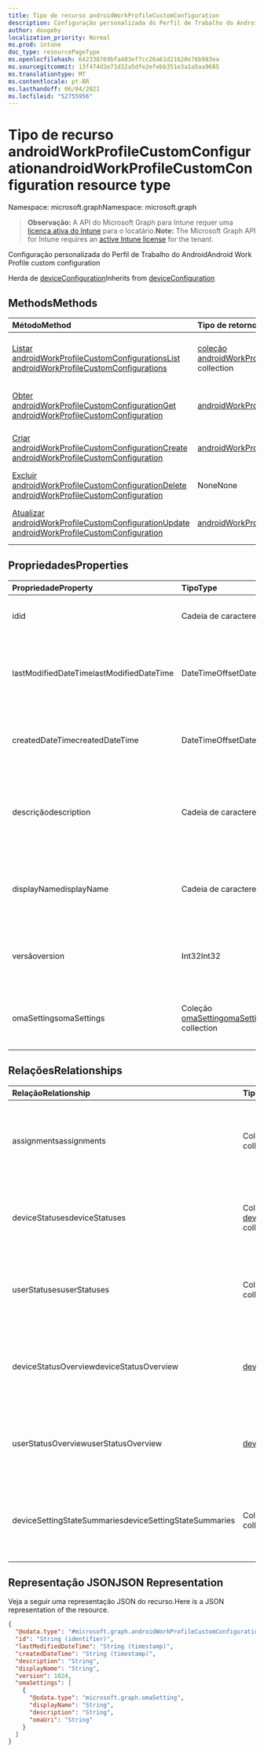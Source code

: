 ```yaml
---
title: Tipo de recurso androidWorkProfileCustomConfiguration
description: Configuração personalizada do Perfil de Trabalho do Android
author: dougeby
localization_priority: Normal
ms.prod: intune
doc_type: resourcePageType
ms.openlocfilehash: 642338769bfa403ef7cc26a61d21620e76b983ea
ms.sourcegitcommit: 13f474d3e71d32a5dfe2efebb351e3a1a5aa9685
ms.translationtype: MT
ms.contentlocale: pt-BR
ms.lasthandoff: 06/04/2021
ms.locfileid: "52755956"
---
```

# <a name="androidworkprofilecustomconfiguration-resource-type"></a><span data-ttu-id="883ed-103">Tipo de recurso androidWorkProfileCustomConfiguration</span><span class="sxs-lookup"><span data-stu-id="883ed-103">androidWorkProfileCustomConfiguration resource type</span></span>

<span data-ttu-id="883ed-104">Namespace: microsoft.graph</span><span class="sxs-lookup"><span data-stu-id="883ed-104">Namespace: microsoft.graph</span></span>

> <span data-ttu-id="883ed-105">**Observação:** A API do Microsoft Graph para Intune requer uma [licença ativa do Intune](https://go.microsoft.com/fwlink/?linkid=839381) para o locatário.</span><span class="sxs-lookup"><span data-stu-id="883ed-105">**Note:** The Microsoft Graph API for Intune requires an [active Intune license](https://go.microsoft.com/fwlink/?linkid=839381) for the tenant.</span></span>

<span data-ttu-id="883ed-106">Configuração personalizada do Perfil de Trabalho do Android</span><span class="sxs-lookup"><span data-stu-id="883ed-106">Android Work Profile custom configuration</span></span>


<span data-ttu-id="883ed-107">Herda de [deviceConfiguration](../resources/intune-deviceconfig-deviceconfiguration.md)</span><span class="sxs-lookup"><span data-stu-id="883ed-107">Inherits from [deviceConfiguration](../resources/intune-deviceconfig-deviceconfiguration.md)</span></span>

## <a name="methods"></a><span data-ttu-id="883ed-108">Methods</span><span class="sxs-lookup"><span data-stu-id="883ed-108">Methods</span></span>
|<span data-ttu-id="883ed-109">Método</span><span class="sxs-lookup"><span data-stu-id="883ed-109">Method</span></span>|<span data-ttu-id="883ed-110">Tipo de retorno</span><span class="sxs-lookup"><span data-stu-id="883ed-110">Return Type</span></span>|<span data-ttu-id="883ed-111">Descrição</span><span class="sxs-lookup"><span data-stu-id="883ed-111">Description</span></span>|
|:---|:---|:---|
|[<span data-ttu-id="883ed-112">Listar androidWorkProfileCustomConfigurations</span><span class="sxs-lookup"><span data-stu-id="883ed-112">List androidWorkProfileCustomConfigurations</span></span>](../api/intune-deviceconfig-androidworkprofilecustomconfiguration-list.md)|<span data-ttu-id="883ed-113">[coleção androidWorkProfileCustomConfiguration](../resources/intune-deviceconfig-androidworkprofilecustomconfiguration.md)</span><span class="sxs-lookup"><span data-stu-id="883ed-113">[androidWorkProfileCustomConfiguration](../resources/intune-deviceconfig-androidworkprofilecustomconfiguration.md) collection</span></span>|<span data-ttu-id="883ed-114">Listar propriedades e relações dos objetos [androidWorkProfileCustomConfiguration.](../resources/intune-deviceconfig-androidworkprofilecustomconfiguration.md)</span><span class="sxs-lookup"><span data-stu-id="883ed-114">List properties and relationships of the [androidWorkProfileCustomConfiguration](../resources/intune-deviceconfig-androidworkprofilecustomconfiguration.md) objects.</span></span>|
|[<span data-ttu-id="883ed-115">Obter androidWorkProfileCustomConfiguration</span><span class="sxs-lookup"><span data-stu-id="883ed-115">Get androidWorkProfileCustomConfiguration</span></span>](../api/intune-deviceconfig-androidworkprofilecustomconfiguration-get.md)|[<span data-ttu-id="883ed-116">androidWorkProfileCustomConfiguration</span><span class="sxs-lookup"><span data-stu-id="883ed-116">androidWorkProfileCustomConfiguration</span></span>](../resources/intune-deviceconfig-androidworkprofilecustomconfiguration.md)|<span data-ttu-id="883ed-117">Leia propriedades e relações do [objeto androidWorkProfileCustomConfiguration.](../resources/intune-deviceconfig-androidworkprofilecustomconfiguration.md)</span><span class="sxs-lookup"><span data-stu-id="883ed-117">Read properties and relationships of the [androidWorkProfileCustomConfiguration](../resources/intune-deviceconfig-androidworkprofilecustomconfiguration.md) object.</span></span>|
|[<span data-ttu-id="883ed-118">Criar androidWorkProfileCustomConfiguration</span><span class="sxs-lookup"><span data-stu-id="883ed-118">Create androidWorkProfileCustomConfiguration</span></span>](../api/intune-deviceconfig-androidworkprofilecustomconfiguration-create.md)|[<span data-ttu-id="883ed-119">androidWorkProfileCustomConfiguration</span><span class="sxs-lookup"><span data-stu-id="883ed-119">androidWorkProfileCustomConfiguration</span></span>](../resources/intune-deviceconfig-androidworkprofilecustomconfiguration.md)|<span data-ttu-id="883ed-120">Crie um novo [objeto androidWorkProfileCustomConfiguration.](../resources/intune-deviceconfig-androidworkprofilecustomconfiguration.md)</span><span class="sxs-lookup"><span data-stu-id="883ed-120">Create a new [androidWorkProfileCustomConfiguration](../resources/intune-deviceconfig-androidworkprofilecustomconfiguration.md) object.</span></span>|
|[<span data-ttu-id="883ed-121">Excluir androidWorkProfileCustomConfiguration</span><span class="sxs-lookup"><span data-stu-id="883ed-121">Delete androidWorkProfileCustomConfiguration</span></span>](../api/intune-deviceconfig-androidworkprofilecustomconfiguration-delete.md)|<span data-ttu-id="883ed-122">None</span><span class="sxs-lookup"><span data-stu-id="883ed-122">None</span></span>|<span data-ttu-id="883ed-123">Exclui um [androidWorkProfileCustomConfiguration](../resources/intune-deviceconfig-androidworkprofilecustomconfiguration.md).</span><span class="sxs-lookup"><span data-stu-id="883ed-123">Deletes a [androidWorkProfileCustomConfiguration](../resources/intune-deviceconfig-androidworkprofilecustomconfiguration.md).</span></span>|
|[<span data-ttu-id="883ed-124">Atualizar androidWorkProfileCustomConfiguration</span><span class="sxs-lookup"><span data-stu-id="883ed-124">Update androidWorkProfileCustomConfiguration</span></span>](../api/intune-deviceconfig-androidworkprofilecustomconfiguration-update.md)|[<span data-ttu-id="883ed-125">androidWorkProfileCustomConfiguration</span><span class="sxs-lookup"><span data-stu-id="883ed-125">androidWorkProfileCustomConfiguration</span></span>](../resources/intune-deviceconfig-androidworkprofilecustomconfiguration.md)|<span data-ttu-id="883ed-126">Atualize as propriedades de um [objeto androidWorkProfileCustomConfiguration.](../resources/intune-deviceconfig-androidworkprofilecustomconfiguration.md)</span><span class="sxs-lookup"><span data-stu-id="883ed-126">Update the properties of a [androidWorkProfileCustomConfiguration](../resources/intune-deviceconfig-androidworkprofilecustomconfiguration.md) object.</span></span>|

## <a name="properties"></a><span data-ttu-id="883ed-127">Propriedades</span><span class="sxs-lookup"><span data-stu-id="883ed-127">Properties</span></span>
|<span data-ttu-id="883ed-128">Propriedade</span><span class="sxs-lookup"><span data-stu-id="883ed-128">Property</span></span>|<span data-ttu-id="883ed-129">Tipo</span><span class="sxs-lookup"><span data-stu-id="883ed-129">Type</span></span>|<span data-ttu-id="883ed-130">Descrição</span><span class="sxs-lookup"><span data-stu-id="883ed-130">Description</span></span>|
|:---|:---|:---|
|<span data-ttu-id="883ed-131">id</span><span class="sxs-lookup"><span data-stu-id="883ed-131">id</span></span>|<span data-ttu-id="883ed-132">Cadeia de caracteres</span><span class="sxs-lookup"><span data-stu-id="883ed-132">String</span></span>|<span data-ttu-id="883ed-133">Chave da entidade.</span><span class="sxs-lookup"><span data-stu-id="883ed-133">Key of the entity.</span></span> <span data-ttu-id="883ed-134">Herdada de [deviceConfiguration](../resources/intune-deviceconfig-deviceconfiguration.md)</span><span class="sxs-lookup"><span data-stu-id="883ed-134">Inherited from [deviceConfiguration](../resources/intune-deviceconfig-deviceconfiguration.md)</span></span>|
|<span data-ttu-id="883ed-135">lastModifiedDateTime</span><span class="sxs-lookup"><span data-stu-id="883ed-135">lastModifiedDateTime</span></span>|<span data-ttu-id="883ed-136">DateTimeOffset</span><span class="sxs-lookup"><span data-stu-id="883ed-136">DateTimeOffset</span></span>|<span data-ttu-id="883ed-137">DateTime da última modificação do objeto.</span><span class="sxs-lookup"><span data-stu-id="883ed-137">DateTime the object was last modified.</span></span> <span data-ttu-id="883ed-138">Herdada de [deviceConfiguration](../resources/intune-deviceconfig-deviceconfiguration.md)</span><span class="sxs-lookup"><span data-stu-id="883ed-138">Inherited from [deviceConfiguration](../resources/intune-deviceconfig-deviceconfiguration.md)</span></span>|
|<span data-ttu-id="883ed-139">createdDateTime</span><span class="sxs-lookup"><span data-stu-id="883ed-139">createdDateTime</span></span>|<span data-ttu-id="883ed-140">DateTimeOffset</span><span class="sxs-lookup"><span data-stu-id="883ed-140">DateTimeOffset</span></span>|<span data-ttu-id="883ed-141">DateTime em que o objeto foi criado.</span><span class="sxs-lookup"><span data-stu-id="883ed-141">DateTime the object was created.</span></span> <span data-ttu-id="883ed-142">Herdada de [deviceConfiguration](../resources/intune-deviceconfig-deviceconfiguration.md)</span><span class="sxs-lookup"><span data-stu-id="883ed-142">Inherited from [deviceConfiguration](../resources/intune-deviceconfig-deviceconfiguration.md)</span></span>|
|<span data-ttu-id="883ed-143">descrição</span><span class="sxs-lookup"><span data-stu-id="883ed-143">description</span></span>|<span data-ttu-id="883ed-144">Cadeia de caracteres</span><span class="sxs-lookup"><span data-stu-id="883ed-144">String</span></span>|<span data-ttu-id="883ed-145">O administrador forneceu a descrição da Configuração do dispositivo.</span><span class="sxs-lookup"><span data-stu-id="883ed-145">Admin provided description of the Device Configuration.</span></span> <span data-ttu-id="883ed-146">Herdada de [deviceConfiguration](../resources/intune-deviceconfig-deviceconfiguration.md)</span><span class="sxs-lookup"><span data-stu-id="883ed-146">Inherited from [deviceConfiguration](../resources/intune-deviceconfig-deviceconfiguration.md)</span></span>|
|<span data-ttu-id="883ed-147">displayName</span><span class="sxs-lookup"><span data-stu-id="883ed-147">displayName</span></span>|<span data-ttu-id="883ed-148">Cadeia de caracteres</span><span class="sxs-lookup"><span data-stu-id="883ed-148">String</span></span>|<span data-ttu-id="883ed-149">O administrador forneceu o nome da Configuração do dispositivo.</span><span class="sxs-lookup"><span data-stu-id="883ed-149">Admin provided name of the device configuration.</span></span> <span data-ttu-id="883ed-150">Herdada de [deviceConfiguration](../resources/intune-deviceconfig-deviceconfiguration.md)</span><span class="sxs-lookup"><span data-stu-id="883ed-150">Inherited from [deviceConfiguration](../resources/intune-deviceconfig-deviceconfiguration.md)</span></span>|
|<span data-ttu-id="883ed-151">versão</span><span class="sxs-lookup"><span data-stu-id="883ed-151">version</span></span>|<span data-ttu-id="883ed-152">Int32</span><span class="sxs-lookup"><span data-stu-id="883ed-152">Int32</span></span>|<span data-ttu-id="883ed-153">Versão da configuração do dispositivo.</span><span class="sxs-lookup"><span data-stu-id="883ed-153">Version of the device configuration.</span></span> <span data-ttu-id="883ed-154">Herdada de [deviceConfiguration](../resources/intune-deviceconfig-deviceconfiguration.md)</span><span class="sxs-lookup"><span data-stu-id="883ed-154">Inherited from [deviceConfiguration](../resources/intune-deviceconfig-deviceconfiguration.md)</span></span>|
|<span data-ttu-id="883ed-155">omaSettings</span><span class="sxs-lookup"><span data-stu-id="883ed-155">omaSettings</span></span>|<span data-ttu-id="883ed-156">Coleção [omaSetting](../resources/intune-deviceconfig-omasetting.md)</span><span class="sxs-lookup"><span data-stu-id="883ed-156">[omaSetting](../resources/intune-deviceconfig-omasetting.md) collection</span></span>|<span data-ttu-id="883ed-157">Configurações OMA.</span><span class="sxs-lookup"><span data-stu-id="883ed-157">OMA settings.</span></span> <span data-ttu-id="883ed-158">Esta coleção pode conter um máximo de 500 elementos.</span><span class="sxs-lookup"><span data-stu-id="883ed-158">This collection can contain a maximum of 500 elements.</span></span>|

## <a name="relationships"></a><span data-ttu-id="883ed-159">Relações</span><span class="sxs-lookup"><span data-stu-id="883ed-159">Relationships</span></span>
|<span data-ttu-id="883ed-160">Relação</span><span class="sxs-lookup"><span data-stu-id="883ed-160">Relationship</span></span>|<span data-ttu-id="883ed-161">Tipo</span><span class="sxs-lookup"><span data-stu-id="883ed-161">Type</span></span>|<span data-ttu-id="883ed-162">Descrição</span><span class="sxs-lookup"><span data-stu-id="883ed-162">Description</span></span>|
|:---|:---|:---|
|<span data-ttu-id="883ed-163">assignments</span><span class="sxs-lookup"><span data-stu-id="883ed-163">assignments</span></span>|<span data-ttu-id="883ed-164">Coleção [deviceConfigurationAssignment](../resources/intune-deviceconfig-deviceconfigurationassignment.md)</span><span class="sxs-lookup"><span data-stu-id="883ed-164">[deviceConfigurationAssignment](../resources/intune-deviceconfig-deviceconfigurationassignment.md) collection</span></span>|<span data-ttu-id="883ed-165">A lista de atribuições para o perfil de configuração do dispositivo.</span><span class="sxs-lookup"><span data-stu-id="883ed-165">The list of assignments for the device configuration profile.</span></span> <span data-ttu-id="883ed-166">Herdada de [deviceConfiguration](../resources/intune-deviceconfig-deviceconfiguration.md)</span><span class="sxs-lookup"><span data-stu-id="883ed-166">Inherited from [deviceConfiguration](../resources/intune-deviceconfig-deviceconfiguration.md)</span></span>|
|<span data-ttu-id="883ed-167">deviceStatuses</span><span class="sxs-lookup"><span data-stu-id="883ed-167">deviceStatuses</span></span>|<span data-ttu-id="883ed-168">Coleção [deviceConfigurationDeviceStatus](../resources/intune-deviceconfig-deviceconfigurationdevicestatus.md)</span><span class="sxs-lookup"><span data-stu-id="883ed-168">[deviceConfigurationDeviceStatus](../resources/intune-deviceconfig-deviceconfigurationdevicestatus.md) collection</span></span>|<span data-ttu-id="883ed-169">Status da instalação da configuração de dispositivo por dispositivo.</span><span class="sxs-lookup"><span data-stu-id="883ed-169">Device configuration installation status by device.</span></span> <span data-ttu-id="883ed-170">Herdada de [deviceConfiguration](../resources/intune-deviceconfig-deviceconfiguration.md)</span><span class="sxs-lookup"><span data-stu-id="883ed-170">Inherited from [deviceConfiguration](../resources/intune-deviceconfig-deviceconfiguration.md)</span></span>|
|<span data-ttu-id="883ed-171">userStatuses</span><span class="sxs-lookup"><span data-stu-id="883ed-171">userStatuses</span></span>|<span data-ttu-id="883ed-172">Coleção [deviceConfigurationUserStatus](../resources/intune-deviceconfig-deviceconfigurationuserstatus.md)</span><span class="sxs-lookup"><span data-stu-id="883ed-172">[deviceConfigurationUserStatus](../resources/intune-deviceconfig-deviceconfigurationuserstatus.md) collection</span></span>|<span data-ttu-id="883ed-173">Status da instalação de configuração do dispositivo pelo usuário.</span><span class="sxs-lookup"><span data-stu-id="883ed-173">Device configuration installation status by user.</span></span> <span data-ttu-id="883ed-174">Herdada de [deviceConfiguration](../resources/intune-deviceconfig-deviceconfiguration.md)</span><span class="sxs-lookup"><span data-stu-id="883ed-174">Inherited from [deviceConfiguration](../resources/intune-deviceconfig-deviceconfiguration.md)</span></span>|
|<span data-ttu-id="883ed-175">deviceStatusOverview</span><span class="sxs-lookup"><span data-stu-id="883ed-175">deviceStatusOverview</span></span>|[<span data-ttu-id="883ed-176">deviceConfigurationDeviceOverview</span><span class="sxs-lookup"><span data-stu-id="883ed-176">deviceConfigurationDeviceOverview</span></span>](../resources/intune-deviceconfig-deviceconfigurationdeviceoverview.md)|<span data-ttu-id="883ed-177">Visão geral de status de dispositivos para Configuração de Dispositivo. Herdado de [deviceConfiguration](../resources/intune-deviceconfig-deviceconfiguration.md)</span><span class="sxs-lookup"><span data-stu-id="883ed-177">Device Configuration devices status overview Inherited from [deviceConfiguration](../resources/intune-deviceconfig-deviceconfiguration.md)</span></span>|
|<span data-ttu-id="883ed-178">userStatusOverview</span><span class="sxs-lookup"><span data-stu-id="883ed-178">userStatusOverview</span></span>|[<span data-ttu-id="883ed-179">deviceConfigurationUserOverview</span><span class="sxs-lookup"><span data-stu-id="883ed-179">deviceConfigurationUserOverview</span></span>](../resources/intune-deviceconfig-deviceconfigurationuseroverview.md)|<span data-ttu-id="883ed-180">Visão geral de status de usuários para Configuração de Dispositivo. Herdado de [deviceConfiguration](../resources/intune-deviceconfig-deviceconfiguration.md)</span><span class="sxs-lookup"><span data-stu-id="883ed-180">Device Configuration users status overview Inherited from [deviceConfiguration](../resources/intune-deviceconfig-deviceconfiguration.md)</span></span>|
|<span data-ttu-id="883ed-181">deviceSettingStateSummaries</span><span class="sxs-lookup"><span data-stu-id="883ed-181">deviceSettingStateSummaries</span></span>|<span data-ttu-id="883ed-182">Coleção [settingStateDeviceSummary](../resources/intune-deviceconfig-settingstatedevicesummary.md)</span><span class="sxs-lookup"><span data-stu-id="883ed-182">[settingStateDeviceSummary](../resources/intune-deviceconfig-settingstatedevicesummary.md) collection</span></span>|<span data-ttu-id="883ed-183">Visão geral de dispositivos de configuração para Configuração de Dispositivo. Herdado de [deviceConfiguration](../resources/intune-deviceconfig-deviceconfiguration.md)</span><span class="sxs-lookup"><span data-stu-id="883ed-183">Device Configuration Setting State Device Summary Inherited from [deviceConfiguration](../resources/intune-deviceconfig-deviceconfiguration.md)</span></span>|

## <a name="json-representation"></a><span data-ttu-id="883ed-184">Representação JSON</span><span class="sxs-lookup"><span data-stu-id="883ed-184">JSON Representation</span></span>
<span data-ttu-id="883ed-185">Veja a seguir uma representação JSON do recurso.</span><span class="sxs-lookup"><span data-stu-id="883ed-185">Here is a JSON representation of the resource.</span></span>
<!-- {
  "blockType": "resource",
  "keyProperty": "id",
  "@odata.type": "microsoft.graph.androidWorkProfileCustomConfiguration"
}
-->
``` json
{
  "@odata.type": "#microsoft.graph.androidWorkProfileCustomConfiguration",
  "id": "String (identifier)",
  "lastModifiedDateTime": "String (timestamp)",
  "createdDateTime": "String (timestamp)",
  "description": "String",
  "displayName": "String",
  "version": 1024,
  "omaSettings": [
    {
      "@odata.type": "microsoft.graph.omaSetting",
      "displayName": "String",
      "description": "String",
      "omaUri": "String"
    }
  ]
}
```




